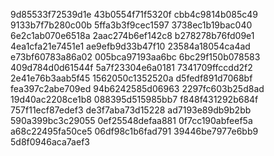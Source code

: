 9d85533f72539d1e
43b0554f71f5320f
cbb4c9814b085c49
9133b7f7b280c00b
5ffa3b3f9cec1597
3738ec1b19bac040
6e2c1ab070e6518a
2aac274b6ef142c8
b278278b76fd09e1
4ea1cfa21e7451e1
ae9efb9d33b47f10
23584a18054ca4ad
e73bf60783a86a02
005bca97193aa6bc
6bc29f150b078583
409d784d0d61544f
5a7f23304e6a0181
7341709ffccdd2f2
2e41e76b3aab5f45
1562050c1352520a
d5fedf891d7068bf
fea397c2abe709ed
94b6242585d06963
2297fc603b25d8ad
19d40ac2208ce1b8
088395d515985bb7
f848f431292b684f
757f11ecf87edef3
de3f7aba73d15228
ad7193e89db9b2bb
590a399bc3c29055
0ef25548defaa881
0f7cc190abfeef5a
a68c22495fa50ce5
06df98c1b6fad791
39446be7977e6bb9
5d8f0946aca7aef3
